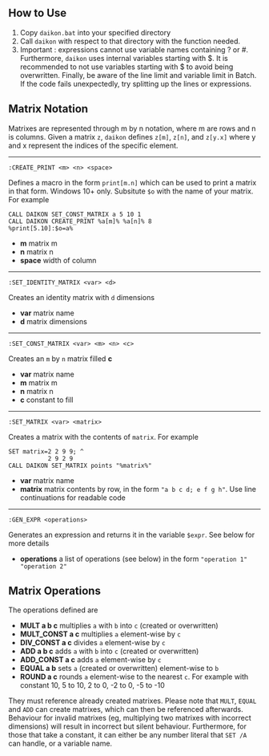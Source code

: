 ## How to Use

1. Copy ```daikon.bat``` into your specified directory
2. Call ```daikon``` with respect to that directory with the function needed.
3. Important : expressions cannot use variable names containing ? or #. Furthermore, ```daikon``` uses internal variables starting with $. It is recommended to not use variables starting with $ to avoid being overwritten. Finally, be aware of the line limit and variable limit in Batch. If the code fails unexpectedly, try splitting up the lines or expressions.

## Matrix Notation

Matrixes are represented through m by n notation, where m are rows and n is columns. Given a matrix `z`, ```daikon``` defines ```z[m]```, ```z[n]```, and ```z[y.x]``` where y and x represent the indices of the specific element.

---

```
:CREATE_PRINT <m> <n> <space>
```

Defines a macro in the form ```print[m.n]``` which can be used to print a matrix in that form. Windows 10+ only. Subsitute ```$o``` with the name of your matrix. For example

```Batch
CALL DAIKON SET_CONST_MATRIX a 5 10 1
CALL DAIKON CREATE_PRINT %a[m]% %a[n]% 8
%print[5.10]:$o=a%
```

* **m** matrix m
* **n** matrix n
* **space** width of column

---

```
:SET_IDENTITY_MATRIX <var> <d>
```

Creates an identity matrix with ```d``` dimensions

* **var** matrix name
* **d** matrix dimensions

---

```
:SET_CONST_MATRIX <var> <m> <n> <c>
```

Creates an ```m``` by ```n``` matrix filled **c**

* **var** matrix name
* **m** matrix m
* **n** matrix n
* **c** constant to fill

---

```
:SET_MATRIX <var> <matrix>
```

Creates a matrix with the contents of ```matrix```. For example

```Batch
SET matrix=2 2 9 9; ^
           2 9 2 9
CALL DAIKON SET_MATRIX points "%matrix%"
```

* **var** matrix name
* **matrix** matrix contents by row, in the form ```"a b c d; e f g h"```. Use line continuations for readable code

---

```
:GEN_EXPR <operations>
```

Generates an expression and returns it in the variable ```$expr```. See below for more details

* **operations** a list of operations (see below) in the form ```"operation 1" "operation 2"```

## Matrix Operations

The operations defined are

* **MULT a b c** multiplies ```a``` with ```b``` into ```c``` (created or overwritten)
* **MULT_CONST a c** multiplies ```a``` element-wise by ```c```
* **DIV_CONST a c** divides ```a``` element-wise by ```c```
* **ADD a b c** adds ```a``` with ```b``` into ```c``` (created or overwritten)
* **ADD_CONST a c** adds ```a``` element-wise by ```c```
* **EQUAL a b** sets ```a``` (created or overwritten) element-wise to ```b``` 
* **ROUND a c** rounds ```a``` element-wise to the nearest ```c```. For example with constant 10, 5 to 10, 2 to 0, -2 to 0, -5 to -10

They must reference already created matrixes. Please note that ```MULT```, ```EQUAL``` and ```ADD``` can create matrixes, which can then be referenced afterwards. Behaviour for invalid matrixes (eg, multiplying two matrixes with incorrect dimensions) will result in incorrect but silent behaviour. Furthermore, for those that take a constant, it can either be any number literal that ```SET /A``` can handle, or a variable name.

